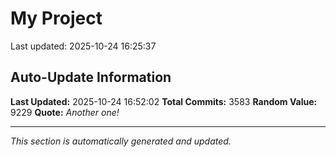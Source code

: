 # My Project


Last updated: 2025-10-24 16:25:37






































































































































































































































































































































































































































































































































































































































































































































































































































































































































































































































































































































































































































































































































































































































































































































































































































































































































































































































































































































































































































































































































































































































































































































































































































































































































































































































































































































































































































































































































































































































































































































































































































































































































































































































































































































































































































































































































































































































































































































































































































































































































## Auto-Update Information

**Last Updated:** 2025-10-24 16:52:02
**Total Commits:** 3583
**Random Value:** 9229
**Quote:** _Another one!_

---
_This section is automatically generated and updated._